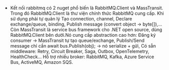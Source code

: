 - Kết nối rabbitmq có 2 nuget phổ biến là RabbitMQ.Client và MassTransit.
Trong đó RabbitMQ.Client là thư viện chính thức RabbitMQ cung cấp. Khi sử dụng phải tự quản lý Tạo connection, channel, Declare exchange/queue, binding, Publish message (convert object → byte[]),...
Còn MassTransit là service bus framework cho .NET open source, dùng RabbitMQ.Client bên dưới.Nó cung cấp abstraction cao hơn: Đăng ký consumer → MassTransit tự tạo queue/exchange, Publish/Send message chỉ cần await bus.Publish(obj); → nó serialize + gửi, Có sẵn middleware: Retry, Circuit Breaker, Saga, Outbox, OpenTelemetry, HealthCheck… Hỗ trợ nhiều broker: RabbitMQ, Kafka, Azure Service Bus, ActiveMQ, Amazon SQS.